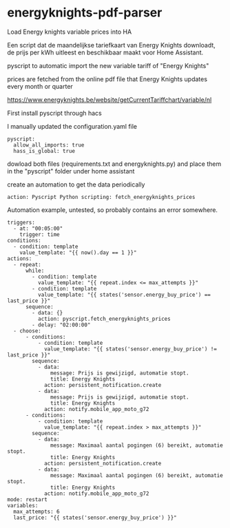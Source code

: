 # energyknights-pdf-parser
Load Energy knights variable prices into HA

Een script dat de maandelijkse tariefkaart van Energy Knights downloadt, de prijs per kWh uitleest en beschikbaar maakt voor Home Assistant.

pyscript to automatic import the new variable tariff of "Energy Knights"

prices are fetched from the online pdf file that Energy Knights updates every month or quarter

https://www.energyknights.be/website/getCurrentTariffchart/variable/nl

First install pyscript through hacs

I manually updated the configuration.yaml file

```
pyscript:
  allow_all_imports: true
  hass_is_global: true
```

dowload both files (requirements.txt and energyknights.py) and place them in the "pyscript" folder under home assistant

create an automation to get the data periodically

```
action: Pyscript Python scripting: fetch_energyknights_prices
```

Automation example, untested, so probably contains an error somewhere.

```alias: Energy Knights prijzen ophalen - 6x om de 2 uur zonder helpers
triggers:
  - at: "00:05:00"
    trigger: time
conditions:
  - condition: template
    value_template: "{{ now().day == 1 }}"
actions:
  - repeat:
      while:
        - condition: template
          value_template: "{{ repeat.index <= max_attempts }}"
        - condition: template
          value_template: "{{ states('sensor.energy_buy_price') == last_price }}"
      sequence:
        - data: {}
          action: pyscript.fetch_energyknights_prices
        - delay: "02:00:00"
  - choose:
      - conditions:
          - condition: template
            value_template: "{{ states('sensor.energy_buy_price') != last_price }}"
        sequence:
          - data:
              message: Prijs is gewijzigd, automatie stopt.
              title: Energy Knights
            action: persistent_notification.create
          - data:
              message: Prijs is gewijzigd, automatie stopt.
              title: Energy Knights
            action: notify.mobile_app_moto_g72
      - conditions:
          - condition: template
            value_template: "{{ repeat.index > max_attempts }}"
        sequence:
          - data:
              message: Maximaal aantal pogingen (6) bereikt, automatie stopt.
              title: Energy Knights
            action: persistent_notification.create
          - data:
              message: Maximaal aantal pogingen (6) bereikt, automatie stopt.
              title: Energy Knights
            action: notify.mobile_app_moto_g72
mode: restart
variables:
  max_attempts: 6
  last_price: "{{ states('sensor.energy_buy_price') }}"
```
